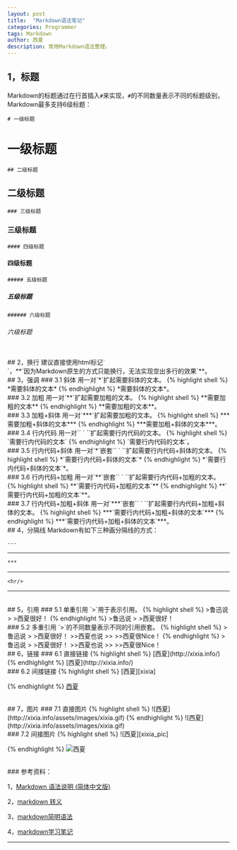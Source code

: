 ```yaml
---
layout: post
title:  "Markdown语法笔记"
categories: Programmer
tags: Markdown
author: 西夏
description: 常用Markdown语法整理。
---
```


##  1，标题

Markdown的标题通过在行首插入`#`来实现，`#`的不同数量表示不同的标题级别，Markdown最多支持6级标题：

`# 一级标题`
# 一级标题

`## 二级标题`
## 二级标题

`### 三级标题`
### 三级标题

`#### 四级标题`
#### 四级标题

`##### 五级标题`
##### 五级标题

`###### 六级标题`
###### 六级标题

<br/>
## 2，换行
建议直接使用html标记`<br/>`，**`因为Markdown原生的方式只能换行，无法实现空出多行的效果`**。

<br/>
## 3，强调
### 3.1 斜体
用一对`*`扩起需要斜体的文本。
{% highlight shell %}
*需要斜体的文本*
{% endhighlight %}
*需要斜体的文本*。

<br/>
### 3.2 加粗
用一对`**`扩起需要加粗的文本。
{% highlight shell %}
**需要加粗的文本**
{% endhighlight %}
**需要加粗的文本**。

<br/>
### 3.3 加粗+斜体
用一对`***`扩起需要加粗的文本。
{% highlight shell %}
***需要加粗+斜体的文本***
{% endhighlight %}
***需要加粗+斜体的文本***。

<br/>
### 3.4 行内代码
用一对`` ` ``扩起需要行内代码的文本。
{% highlight shell %}
`需要行内代码的文本`
{% endhighlight %}
`需要行内代码的文本`。

<br/>
### 3.5 行内代码+斜体
用一对`*`嵌套`` ` ``扩起需要行内代码+斜体的文本。
{% highlight shell %}
*`需要行内代码+斜体的文本`*
{% endhighlight %}
*`需要行内代码+斜体的文本`*。

<br/>
### 3.6 行内代码+加粗
用一对`**`嵌套`` ` ``扩起需要行内代码+加粗的文本。
{% highlight shell %}
**`需要行内代码+加粗的文本`**
{% endhighlight %}
**`需要行内代码+加粗的文本`**。

<br/>
### 3.7 行内代码+加粗+斜体
用一对`***`嵌套`` ` ``扩起需要行内代码+加粗+斜体的文本。
{% highlight shell %}
***`需要行内代码+加粗+斜体的文本`***
{% endhighlight %}
***`需要行内代码+加粗+斜体的文本`***。


<br/>
## 4，分隔线
Markdown有如下三种画分隔线的方式：

```---```

---

```***```

***

`<hr/>`

<hr/>

<br/>
## 5，引用
### 5.1 单重引用
`>`用于表示引用。
{% highlight shell %}
>鲁迅说
>
>西夏很好！
{% endhighlight %}
>鲁迅说
>
>西夏很好！

<br/>
### 5.2 多重引用
`>`的不同数量表示不同的引用嵌套。
{% highlight shell %}
>鲁迅说
>
>西夏很好！
>>西夏也说
>>
>>西夏很Nice！
{% endhighlight %}
>鲁迅说
>
>西夏很好！
>>西夏也说
>>
>>西夏很Nice！


<br/>
## 6，链接
### 6.1 直接链接
{% highlight shell %}
[西夏](http://xixia.info/)
{% endhighlight %}
[西夏](http://xixia.info/)

<br/>
### 6.2 间接链接
{% highlight shell %}
[西夏][xixia]

[xixia]:http://xixia.info/
{% endhighlight %}
[西夏][xixia]

[xixia]:http://xixia.info/


<br/>
## 7，图片
### 7.1 直接图片
{% highlight shell %}
![西夏](http://xixia.info/assets/images/xixia.gif)
{% endhighlight %}
![西夏](http://xixia.info/assets/images/xixia.gif)

<br/>
### 7.2 间接图片
{% highlight shell %}
![西夏][xixia_pic]

[xixia_pic]:http://xixia.info/assets/images/xixia.gif
{% endhighlight %}
![西夏][xixia_pic]

[xixia_pic]:http://xixia.info/assets/images/xixia.gif


<!-- 后面是文章参考资料 -->
<br/>
### 参考资料：

1，[Markdown 语法说明 (简体中文版)][markdown-appinn]

2，[markdown 转义][csdn-ISaiSai]

3，[markdown简明语法][cnblogs-back_man]

4，[markdown学习笔记][jianshu-wo-niu]

---

<!-- 文章插图和超链接 -->
[markdown-appinn]: http://www.appinn.com/markdown/
[csdn-ISaiSai]: http://blog.csdn.net/isaisai/article/details/51513116
[cnblogs-back_man]: http://www.cnblogs.com/back-man/p/5012746.html
[jianshu-wo-niu]: http://www.jianshu.com/p/4Q3aay
